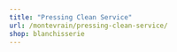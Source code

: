 ```yaml
---
title: "Pressing Clean Service"
url: /montevrain/pressing-clean-service/
shop: blanchisserie
---
```

